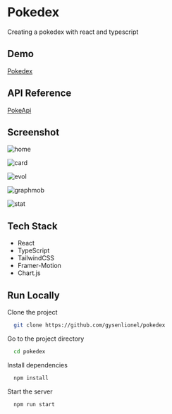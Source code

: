 # Pokedex

Creating a pokedex with react and typescript

## Demo

[Pokedex](https://pokedex-lionel.netlify.app)

## API Reference

[PokeApi](https://pokeapi.co/)

## Screenshot
![home](https://user-images.githubusercontent.com/90910874/166163823-69a14472-c268-4c32-8eed-64ce7bdde964.png)

![card](https://user-images.githubusercontent.com/90910874/166163828-bbbd99a4-f4c8-4442-90e6-a3c77d830c02.png)

![evol](https://user-images.githubusercontent.com/90910874/166163837-706e1a2c-dc2e-4083-a085-5d34fe991ab3.png)

![graphmob](https://user-images.githubusercontent.com/90910874/166163832-16d09380-2210-4aa8-875d-06d278d2f8a2.png)

![stat](https://user-images.githubusercontent.com/90910874/166163841-52b17e31-d49e-4b09-a846-edb3e1479a59.png)

## Tech Stack

- React
- TypeScript
- TailwindCSS
- Framer-Motion
- Chart.js

## Run Locally

Clone the project

```bash
  git clone https://github.com/gysenlionel/pokedex
```

Go to the project directory

```bash
  cd pokedex
```

Install dependencies

```bash
  npm install
```

Start the server

```bash
  npm run start
```
